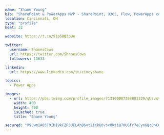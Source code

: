 ```yaml
---
name: "Shane Young"
bio: "SharePoint & PowerApps MVP - SharePoint, O365, Flow, PowerApps consulting? @PowerApps911 | Pure Snark? You found it."
location: Cincinnati, OH
type: "profile"
heat: 32

website: https://t.co/91p5BQ3pUe

twitter:
  username: ShanesCows
  url: https://twitter.com/ShanesCows
  followers: 13633

linkedin:
  url: https://www.linkedin.com/in/cincyshane

topics:
  - Power Apps

images:
  - url: https://pbs.twimg.com/profile_images/713100007398883329/qUzvsvQ3_400x400.jpg
    width: 400
    height: 400
    isCached: true
    title: "Shane Young"

secured: "R9EwmIA05F9IMI9kFZR3UFLAhB6vtZiKkUOvbx8KtiQ70UGfr7eCyn6Qc0nC6ZciYjLxQp4oMMdtScg9Vbu+hyKxzlGYcss24SlZ+RfnrRsrfV9i0auk6AoClgF977l/lEoHId7jVG3mwLbJMkiHhNpYeFeymqp/W+7KzQlzqg+R4+ScDPM7XKZLHuTidFf8NeB7GH3zDnp7vHfUHLWiZ2fCjZ7rGMl1/8Gt4ldZquDTyyQ9luPxlCN2Uye3iLjp9Alb/g3GrlSt8r51MGW/OWDL7TvgjsYgf74P4EeAWnsJKxbbyObmIW12DB71+rH8293sQSLDRN28oUEEQbFmsZPAXeTvUTht8BuhAGmOpL5PaO2wG1rs9i21560sSJgY4MD9ratUjWFyh967nvQcDFDO7kk35E1NA1vuPj5i1JA=;Q1NJXFD8LcWLQXFItq8t5A=="
---
```


